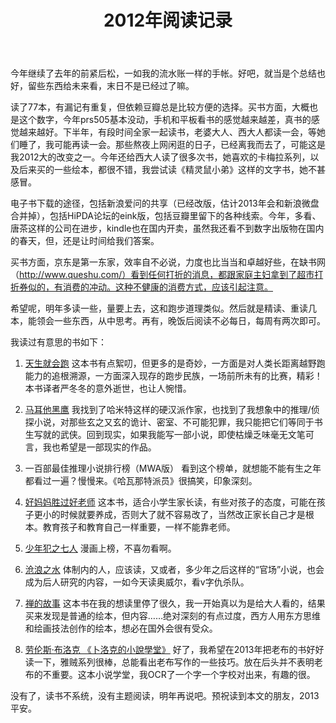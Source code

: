 ﻿---
layout: post
title: "2012年阅读记录"
description: "333"
category: reading
tags: [书评,跑步]
---

今年继续了去年的前紧后松，一如我的流水账一样的手帐。好吧，就当是个总结也好，留些东西给未来看，末日不是已经过了嘛。

读了77本，有漏记有重复，但依赖豆瓣总是比较方便的选择。买书方面，大概也是这个数字，今年prs505基本没动，手机和平板看书的感觉越来越差，真书的感觉越来越好。下半年，有段时间全家一起读书，老婆大人、西大人都读一会，等她们睡了，我可能再读一会。那些熬夜上网闲逛的日子，已经离我而去了，可能这是我2012大的改变之一。今年还给西大人读了很多次书，她喜欢的卡梅拉系列，以及后来买的一些绘本，都很不错，我尝试读《精灵鼠小弟》这样的文字书，她不甚感冒。

电子书下载的途径，包括新浪爱问的共享（已经改版，估计2013年会和新浪微盘合并掉），包括HiPDA论坛的eink版，包括豆瓣里留下的各种线索。今年，多看、唐茶这样的公司在进步，kindle也在国内开卖，虽然我还看不到数字出版物在国内的春天，但，还是让时间给我们答案。

买书方面，京东是第一东家，效率自不必说，力度也比当当和卓越好些，在缺书网（http://www.queshu.com/）看到任何打折的消息，都跟家庭主妇拿到了超市打折券似的，有消费的冲动。这种不健康的消费方式，应该引起注意。

希望呢，明年多读一些，量要上去，这和跑步道理类似。然后就是精读、重读几本，能领会一些东西，从中思考。再有，晚饭后阅读不必每日，每周有两次即可。

我读过有意思的书如下：

1. [天生就会跑](http://book.douban.com/subject/11542577/)
这本书有点絮叨，但更多的是奇妙，一方面是对人类长距离越野跑能力的追根溯源，一方面深入现存的跑步民族，一场前所未有的比赛，精彩！本书译者严冬冬的意外逝世，也让人惋惜。

2. [马耳他黑鹰](http://book.douban.com/subject/1020885/)
我找到了哈米特这样的硬汉派作家，也找到了我想象中的推理/侦探小说，对那些玄之又玄的诡计、密室、不可能犯罪，我只能把它们等同于书生写就的武侠。回到现实，如果我能写一部小说，即使枯燥乏味毫无文笔可言，我也希望是一部现实的作品。

3. 一百部最佳推理小说排行榜（MWA版）
看到这个榜单，就想能不能有生之年都看过一遍？慢慢来。《哈瓦那特派员》很搞笑，印象深刻。

4. [好妈妈胜过好老师](http://book.douban.com/subject/3465080/)
这本书，适合小学生家长读，有些对孩子的态度，可能在孩子更小的时候就要养成，否则大了就不容易改了，当然改正家长自己才是根本。教育孩子和教育自己一样重要，一样不能靠老师。

5. [少年犯之七人](http://book.douban.com/subject/3190177/)
漫画上榜，不喜勿看啊。

6. [沧浪之水](http://book.douban.com/subject/1054917/)
体制内的人，应该读，又或者，多少年之后这样的“官场”小说，也会成为后人研究的内容，一如今天读奥威尔，看v字仇杀队。

7. [禅的故事](http://book.douban.com/subject/4087983/)
这本书在我的想读里停了很久，我一开始真以为是给大人看的，结果买来发现是普通的绘本，但内容……绝对深刻的有点过度，西方人用东方思维和绘画技法创作的绘本，想必在国外会很有受众。

8. [劳伦斯·布洛克 《卜洛克的小說學堂》](http://book.douban.com/subject/3070343/)
好了，我希望在2013年把老布的书好好读一下，雅贼系列很棒，总能看出老布写作的一些技巧。放在后头并不表明老布的不重要。这本小说学堂，我OCR了一个字一个字校对出来，有趣的很。

没有了，读书不系统，没有主题阅读，明年再说吧。预祝读到本文的朋友，2013平安。

